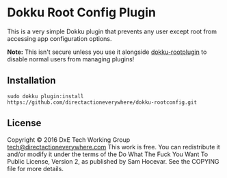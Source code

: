 Dokku Root Config Plugin
========================
This is a very simple Dokku plugin that prevents any user except root from accessing app configuration options.

**Note:** This isn't secure unless you use it alongside [dokku-rootplugin](https://github.com/directactioneverywhere/dokku-rootplugin) to disable normal users from managing plugins!

Installation
------------

    sudo dokku plugin:install https://github.com/directactioneverywhere/dokku-rootconfig.git

License
-------
Copyright © 2016 DxE Tech Working Group <tech@directactioneverywhere.com>
This work is free. You can redistribute it and/or modify it under the
terms of the Do What The Fuck You Want To Public License, Version 2,
as published by Sam Hocevar. See the COPYING file for more details.
